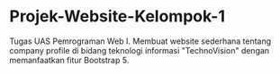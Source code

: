 # Projek-Website-Kelompok-1
Tugas UAS Pemrograman Web I. Membuat website sederhana tentang company profile di bidang teknologi informasi "TechnoVision" dengan memanfaatkan fitur Bootstrap 5.
